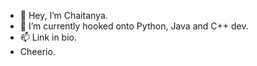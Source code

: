 - 👋 Hey, I’m Chaitanya. 
- 👀 I’m currently hooked onto Python, Java and C++ dev. 
- 📫 Link in bio.
- Cheerio.
